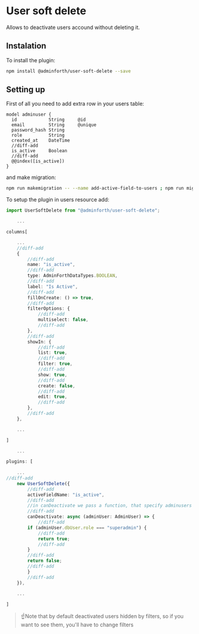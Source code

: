 # User soft delete

Allows to deactivate users accound without deleting it.


## Instalation

To install the plugin:

```bash
npm install @adminforth/user-soft-delete --save
```

## Setting up
First of all you need to add extra row in your users table:

``` .title="./schema.prisma"
model adminuser {
  id            String     @id
  email         String     @unique
  password_hash String
  role          String
  created_at    DateTime
  //diff-add
  is_active     Boolean
  //diff-add
  @@index([is_active])
}
```

and make migration:

```bash
npm run makemigration -- --name add-active-field-to-users ; npm run migrate:local
```

To setup the plugin in users resource add:

```ts .title="./adminuser"
import UserSoftDelete from "@adminforth/user-soft-delete";

    ...

columns[

    ...
    //diff-add
    {
        //diff-add
        name: "is_active",
        //diff-add
        type: AdminForthDataTypes.BOOLEAN,
        //diff-add
        label: "Is Active",
        //diff-add
        fillOnCreate: () => true,
        //diff-add
        filterOptions: {
            //diff-add
            multiselect: false,
            //diff-add
        },
        //diff-add
        showIn: {
            //diff-add
            list: true,
            //diff-add
            filter: true,
            //diff-add
            show: true,
            //diff-add
            create: false,
            //diff-add
            edit: true,
            //diff-add
        },
        //diff-add
    },

    ...

]

    ...

plugins: [
    
    ...
//diff-add
    new UserSoftDelete({
        //diff-add
        activeFieldName: "is_active",
        //diff-add
        //in canDeactivate we pass a function, that specify adminusers roles, which can seactivate other adminusers  
        //diff-add
        canDeactivate: async (adminUser: AdminUser) => {
            //diff-add
        if (adminUser.dbUser.role === "superadmin") {
            //diff-add
            return true;
            //diff-add
        }
        //diff-add
        return false;
        //diff-add
        }
        //diff-add
    }),

    ...
 
]
```

> ☝️Note that by default deactivated users hidden by filters, so if you want to see them, you'll have to change filters